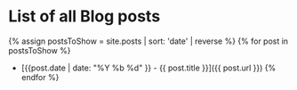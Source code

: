 ---
---

# List of all Blog posts
{% assign postsToShow = site.posts | sort: 'date' | reverse %}
{% for post in postsToShow %}
* [{{post.date | date: "%Y %b %d" }} - {{ post.title }}]({{ post.url }})
{% endfor %}
